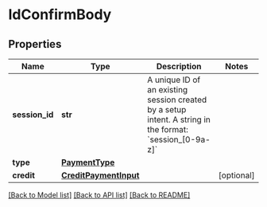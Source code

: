 # IdConfirmBody

## Properties
Name | Type | Description | Notes
------------ | ------------- | ------------- | -------------
**session_id** | **str** | A unique ID of an existing session created by a setup intent.  A string in the format: &#x60;session_[0-9a-z]&#x60; | 
**type** | [**PaymentType**](PaymentType.md) |  | 
**credit** | [**CreditPaymentInput**](CreditPaymentInput.md) |  | [optional] 

[[Back to Model list]](../README.md#documentation-for-models) [[Back to API list]](../README.md#documentation-for-api-endpoints) [[Back to README]](../README.md)

